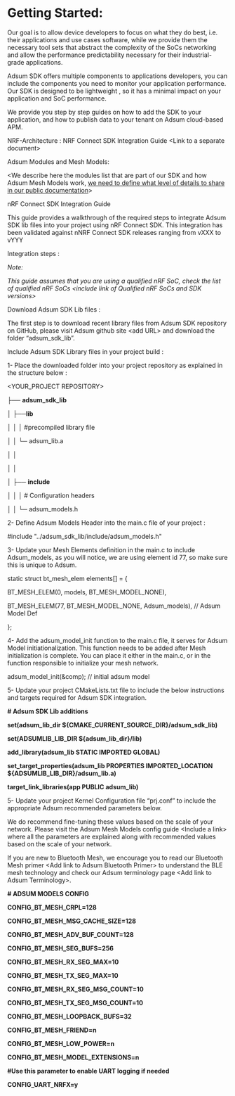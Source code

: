 # Getting Started: 

Our goal is to allow device developers to focus on what they do best,
i.e. their applications and use cases software, while we provide them
the necessary tool sets that abstract the complexity of the SoCs
networking and allow the performance predictability necessary for their
industrial-grade applications.

Adsum SDK offers multiple components to applications developers, you can
include the components you need to monitor your application performance.
Our SDK is designed to be lightweight , so it has a minimal impact on
your application and SoC performance.

We provide you step by step guides on how to add the SDK to your
application, and how to publish data to your tenant on Adsum cloud-based
APM.

NRF-Architecture : NRF Connect SDK Integration Guide \<Link to a
separate document>

Adsum Modules and Mesh Models:

\<We describe here the modules list that are part of our SDK and how
Adsum Mesh Models work, <u>we need to define what level of details to
share in our public documentation</u>\>

nRF Connect SDK Integration Guide

This guide provides a walkthrough of the required steps to integrate
Adsum SDK lib files into your project using nRF Connect SDK. This
integration has been validated against nNRF Connect SDK releases ranging
from vXXX to vYYY

Integration steps :

*Note:*

*This guide assumes that you are using a qualified nRF SoC, check the
list of qualified nRF SoCs \<include link of Qualified nRF SoCs and SDK
versions>*

Download Adsum SDK Lib files :

The first step is to download recent library files from Adsum SDK
repository on GitHub, please visit Adsum github site \<add URL> and
download the folder “adsum_sdk_lib”.

Include Adsum SDK Library files in your project build :

1- Place the downloaded folder into your project repository as explained
in the structure below :

\<YOUR_PROJECT REPOSITORY>

├── **adsum_sdk_lib**

│ ├──**lib**

│ │ │ #precompiled library file

│ │ └─ adsum_lib.a

│ │

│ │

│ ├── **include**

│ │ │ # Configuration headers

│ │ └─ adsum_models.h

2- Define Adsum Models Header into the main.c file of your project :

#include "../adsum_sdk_lib/include/adsum_models.h"

3- Update your Mesh Elements definition in the main.c to include
Adsum_models, as you will notice, we are using element id 77, so make
sure this is unique to Adsum.

static struct bt_mesh_elem elements\[\] = {

BT_MESH_ELEM(0, models, BT_MESH_MODEL_NONE),

BT_MESH_ELEM(77, BT_MESH_MODEL_NONE, Adsum_models), // Adsum Model Def

};

4- Add the adsum_model_init function to the main.c file, it serves for
Adsum Model initiationalization. This function needs to be added after
Mesh initialization is complete. You can place it either in the main.c,
or in the function responsible to initialize your mesh network.

adsum_model_init(&comp); // initial adsum model

5- Update your project CMakeLists.txt file to include the below
instructions and targets required for Adsum SDK integration.

**# Adsum SDK Lib additions**

**set(adsum_lib_dir ${CMAKE_CURRENT_SOURCE_DIR}/adsum_sdk_lib)**

**set(ADSUMLIB_LIB_DIR ${adsum_lib_dir}/lib)**

**add_library(adsum_lib STATIC IMPORTED GLOBAL)**

**set_target_properties(adsum_lib PROPERTIES IMPORTED_LOCATION
${ADSUMLIB_LIB_DIR}/adsum_lib.a)**

**target_link_libraries(app PUBLIC adsum_lib)**

5- Update your project Kernel Configuration file “prj.conf” to include
the appropriate Adsum recommended parameters below.

We do recommend fine-tuning these values based on the scale of your
network. Please visit the Adsum Mesh Models config guide \<Include a
link> where all the parameters are explained along with recommended
values based on the scale of your network.

If you are new to Bluetooth Mesh, we encourage you to read our Bluetooth
Mesh primer \<Add link to Adsum Bluetooth Primer> to understand the BLE
mesh technology and check our Adsum terminology page \<Add link to Adsum
Terminology>.

**# ADSUM MODELS CONFIG**

**CONFIG_BT_MESH_CRPL=128**

**CONFIG_BT_MESH_MSG_CACHE_SIZE=128**

**CONFIG_BT_MESH_ADV_BUF_COUNT=128**

**CONFIG_BT_MESH_SEG_BUFS=256**

**CONFIG_BT_MESH_RX_SEG_MAX=10**

**CONFIG_BT_MESH_TX_SEG_MAX=10**

**CONFIG_BT_MESH_RX_SEG_MSG_COUNT=10**

**CONFIG_BT_MESH_TX_SEG_MSG_COUNT=10**

**CONFIG_BT_MESH_LOOPBACK_BUFS=32**

**CONFIG_BT_MESH_FRIEND=n**

**CONFIG_BT_MESH_LOW_POWER=n**

**CONFIG_BT_MESH_MODEL_EXTENSIONS=n**

**#Use this parameter to enable UART logging if needed**

**CONFIG_UART_NRFX=y**
